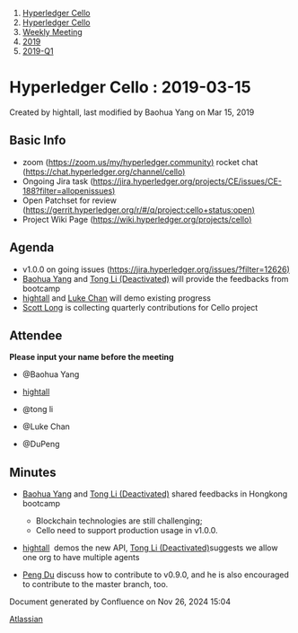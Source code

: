 1. [Hyperledger Cello](index.html)
2. [Hyperledger Cello](Hyperledger-Cello_21659650.html)
3. [Weekly Meeting](Weekly-Meeting_21659700.html)
4. [2019](2019_45252622.html)
5. [2019-Q1](2019-Q1_21659703.html)

# Hyperledger Cello : 2019-03-15

Created by hightall, last modified by Baohua Yang on Mar 15, 2019

## Basic Info

- zoom ([https://zoom.us/my/hyperledger.community)](https://zoom.us/my/hyperledger.community%29) rocket chat ([https://chat.hyperledger.org/channel/cello)](https://chat.hyperledger.org/channel/cello%29)
- Ongoing Jira task ([https://jira.hyperledger.org/projects/CE/issues/CE-188?filter=allopenissues)](https://jira.hyperledger.org/projects/CE/issues/CE-188?filter=allopenissues%29)
- Open Patchset for review ([https://gerrit.hyperledger.org/r/#/q/project:cello+status:open)](https://gerrit.hyperledger.org/r/#/q/project:cello+status:open%29)
- Project Wiki Page ([https://wiki.hyperledger.org/projects/cello)](https://wiki.hyperledger.org/projects/cello%29)

## Agenda

- v1.0.0 on going issues ([https://jira.hyperledger.org/issues/?filter=12626)](https://jira.hyperledger.org/issues/?filter=12626%29)
- [Baohua Yang](https://lf-hyperledger.atlassian.net/wiki/people/557058:17d87dbf-05fe-4c1b-84cf-fd69f7fcbb20?ref=confluence) and [Tong Li (Deactivated)](https://lf-hyperledger.atlassian.net/wiki/people/712020:7579aadb-a578-4296-b576-84509b88eb92?ref=confluence) will provide the feedbacks from bootcamp
- [hightall](https://lf-hyperledger.atlassian.net/wiki/people/70121:e9c4e0e0-079d-423a-b406-d1bcab2e0194?ref=confluence) and [Luke Chan](https://lf-hyperledger.atlassian.net/wiki/people/712020:41573b41-33dc-492c-836d-536b50e9eb2a?ref=confluence) will demo existing progress
- [Scott Long](https://lf-hyperledger.atlassian.net/wiki/people/712020:d1bf34a5-5759-4945-8433-6da36f1c6870?ref=confluence) is collecting quarterly contributions for Cello project

## Attendee

**Please input your name before the meeting**

- @Baohua Yang
- [hightall](https://lf-hyperledger.atlassian.net/wiki/people/70121:e9c4e0e0-079d-423a-b406-d1bcab2e0194?ref=confluence)
  
- @tong li
  
- @Luke Chan
  
- @DuPeng
  

## Minutes

- [Baohua Yang](https://lf-hyperledger.atlassian.net/wiki/people/557058:17d87dbf-05fe-4c1b-84cf-fd69f7fcbb20?ref=confluence) and [Tong Li (Deactivated)](https://lf-hyperledger.atlassian.net/wiki/people/712020:7579aadb-a578-4296-b576-84509b88eb92?ref=confluence) shared feedbacks in Hongkong bootcamp
  
  - Blockchain technologies are still challenging;
  - Cello need to support production usage in v1.0.0.
- [hightall](https://lf-hyperledger.atlassian.net/wiki/people/70121:e9c4e0e0-079d-423a-b406-d1bcab2e0194?ref=confluence)  demos the new API, [Tong Li (Deactivated)](https://lf-hyperledger.atlassian.net/wiki/people/712020:7579aadb-a578-4296-b576-84509b88eb92?ref=confluence)suggests we allow one org to have multiple agents
- [Peng Du](https://lf-hyperledger.atlassian.net/wiki/people/712020:40cfa3db-3ae0-4442-b843-16a107ce7b9f?ref=confluence) discuss how to contribute to v0.9.0, and he is also encouraged to contribute to the master branch, too.
  

Document generated by Confluence on Nov 26, 2024 15:04

[Atlassian](http://www.atlassian.com/)
